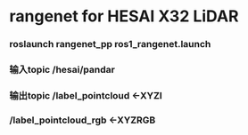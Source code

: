 # rangenet for HESAI X32 LiDAR

### roslaunch rangenet_pp ros1_rangenet.launch
### 输入topic /hesai/pandar
### 输出topic /label_pointcloud     <-XYZI
###          /label_pointcloud_rgb <-XYZRGB
